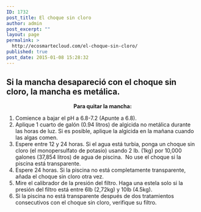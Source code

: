 ```yaml
---
ID: 1732
post_title: El choque sin cloro
author: admin
post_excerpt: ""
layout: page
permalink: >
  http://ecosmartecloud.com/el-choque-sin-cloro/
published: true
post_date: 2015-01-08 15:28:32
---
```


<h2>Si la mancha desapareció con el choque sin cloro, la mancha es metálica.</h2>

<p style="text-align: center"><strong>Para quitar la mancha:</strong></p>

<ol>
	<li>Comience a bajar el pH a 6.8-7.2 (Apunte a 6.8).</li>
	<li>Aplique 1 cuarto de galón (0.94 litros) de algicida no metálica durante las horas de luz. Si es posible, aplique la algicida en la mañana cuando las algas comen.</li>
	<li>Espere entre 12 y 24 horas. Si el agua está turbia, ponga un choque sin cloro (el monopersulfato de potasio) usando 2 lb. (1kg) por 10,000 galones (37,854 litros) de agua de piscina.  No use el choque si la piscina está transparente.</li>
	<li>Espere 24 horas. Si la piscina no está completamente transparente, añada el choque sin cloro otra vez.</li>
	<li>Mire el calibrador de la presión del filtro. Haga una estela solo si la presión del filtro está entre 6lb (2,72kg) y 10lb (4.5kg).</li>
	<li>Si la piscina no está transparente después de dos tratamientos consecutivos con el choque sin cloro, verifique su filtro.</li>
</ol>